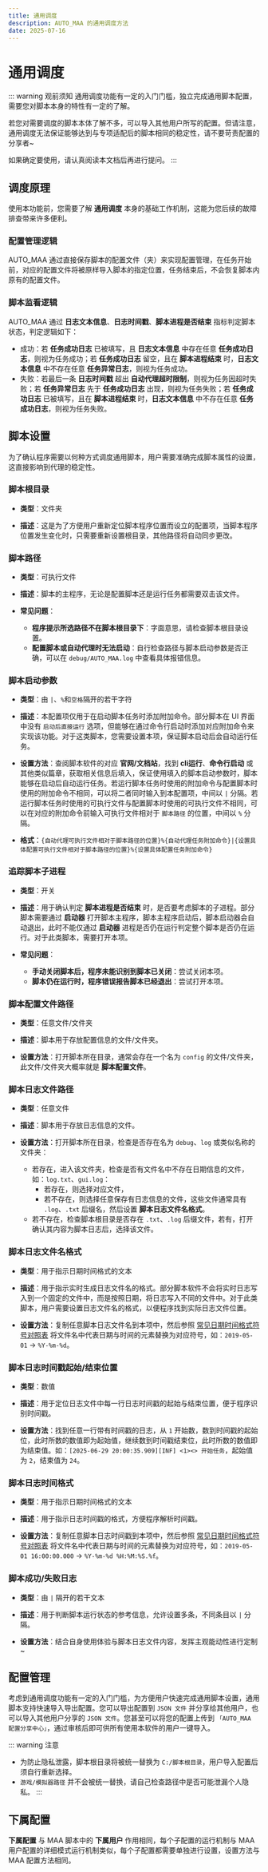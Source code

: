 ```yaml
---
title: 通用调度
description: AUTO_MAA 的通用调度方法
date: 2025-07-16
---
```


# 通用调度

::: warning 观前须知
通用调度功能有一定的入门门槛，独立完成通用脚本配置，需要您对脚本本身的特性有一定的了解。

若您对需要调度的脚本本体了解不多，可以导入其他用户所写的配置。但请注意，通用调度无法保证能够达到与专项适配后的脚本相同的稳定性，请不要苛责配置的分享者~

如果确定要使用，请认真阅读本文档后再进行提问。
:::

## 调度原理

使用本功能前，您需要了解 **通用调度** 本身的基础工作机制，这能为您后续的故障排查带来许多便利。

### 配置管理逻辑

AUTO_MAA 通过直接保存脚本的配置文件（夹）来实现配置管理，在任务开始前，对应的配置文件将被原样导入脚本的指定位置，任务结束后，不会恢复脚本内原有的配置文件。

### 脚本监看逻辑

AUTO_MAA 通过 **日志文本信息**、**日志时间戳**、**脚本进程是否结束** 指标判定脚本状态，判定逻辑如下：

- 成功：若 **任务成功日志** 已被填写，且 **日志文本信息** 中存在任意 **任务成功日志**，则视为任务成功；若 **任务成功日志** 留空，且在 **脚本进程结束** 时，**日志文本信息** 中不存在任意 **任务异常日志**，则视为任务成功。
- 失败：若最后一条 **日志时间戳** 超出 **自动代理超时限制**，则视为任务因超时失败；若 **任务异常日志** 先于 **任务成功日志** 出现，则视为任务失败；若 **任务成功日志** 已被填写，且在 **脚本进程结束** 时，**日志文本信息** 中不存在任意 **任务成功日志**，则视为任务失败。

## 脚本设置

为了确认程序需要以何种方式调度通用脚本，用户需要准确完成脚本属性的设置，这直接影响到代理的稳定性。

### 脚本根目录

- **类型**：文件夹

- **描述**：这是为了方便用户重新定位脚本程序位置而设立的配置项，当脚本程序位置发生变化时，只需要重新设置根目录，其他路径将自动同步更改。

### 脚本路径

- **类型**：可执行文件

- **描述**：脚本的主程序，无论是配置脚本还是运行任务都需要双击该文件。

- **常见问题**：

    - **程序提示所选路径不在脚本根目录下**：字面意思，请检查脚本根目录设置。
    - **配置脚本或自动代理时无法启动**：自行检查路径与脚本启动参数是否正确，可以在 `debug/AUTO_MAA.log` 中查看具体报错信息。

### 脚本启动参数

- **类型**：由 `|`、`%`和`空格`隔开的若干字符

- **描述**：本配置项仅用于在启动脚本任务时添加附加命令。部分脚本在 UI 界面中没有 `启动后直接运行` 选项，但能够在通过命令行启动时添加对应附加命令来实现该功能。对于这类脚本，您需要设置本项，保证脚本启动后会自动运行任务。

- **设置方法**：查阅脚本软件的对应 **官网/文档站**，找到 **cli运行**、**命令行启动** 或其他类似篇章，获取相关信息后填入，保证使用填入的脚本启动参数时，脚本能够在启动后自动运行任务。若运行脚本任务时使用的附加命令与配置脚本时使用的附加命令不相同，可以将二者同时输入到本配置项，中间以 `|` 分隔。若运行脚本任务时使用的可执行文件与配置脚本时使用的可执行文件不相同，可以在对应的附加命令前输入可执行文件相对于 `脚本路径` 的位置，中间以 `%` 分隔。

- **格式**：`{自动代理可执行文件相对于脚本路径的位置}%{自动代理任务附加命令}|{设置具体配置可执行文件相对于脚本路径的位置}%{设置具体配置任务附加命令}`

### 追踪脚本子进程

- **类型**：开关

- **描述**：用于确认判定 **脚本进程是否结束** 时，是否要考虑脚本的子进程。部分脚本需要通过 **启动器** 打开脚本主程序，脚本主程序启动后，脚本启动器会自动退出，此时不能仅通过 **启动器** 进程是否仍在运行判定整个脚本是否仍在运行。对于此类脚本，需要打开本项。

- **常见问题**：

    - **手动关闭脚本后，程序未能识别到脚本已关闭**：尝试关闭本项。
    - **脚本仍在运行时，程序错误报告脚本已经退出**：尝试打开本项。

### 脚本配置文件路径

- **类型**：任意文件/文件夹

- **描述**：脚本用于存放配置信息的文件/文件夹。

- **设置方法**：打开脚本所在目录，通常会存在一个名为 `config` 的文件/文件夹，此文件/文件夹大概率就是 **脚本配置文件**。

### 脚本日志文件路径

- **类型**：任意文件

- **描述**：脚本用于存放日志信息的文件。

- **设置方法**：打开脚本所在目录，检查是否存在名为 `debug`、`log` 或类似名称的文件夹：
    - 若存在，进入该文件夹，检查是否有文件名中不存在日期信息的文件，如：`log.txt`、`gui.log`：
        - 若存在，则选择对应文件，
        - 若不存在，则选择任意保存有日志信息的文件，这些文件通常具有 `.log`、`.txt` 后缀名，然后设置 **脚本日志文件名格式**。
    - 若不存在，检查脚本根目录是否存在 `.txt`、`.log` 后缀文件，若有，打开确认其内容为脚本日志后，选择该文件。

### 脚本日志文件名格式

- **类型**：用于指示日期时间格式的文本

- **描述**：用于指示实时生成日志文件名的格式。部分脚本软件不会将实时日志写入到一个固定的文件中，而是按照日期，将日志写入不同的文件中。对于此类脚本，用户需要设置日志文件名的格式，以便程序找到实际日志文件位置。

- **设置方法**：复制任意脚本日志文件名到本项中，然后参照 [常见日期时间格式符号对照表](https://doc.automaa.xyz/advanced-features.html#%E5%8F%82%E8%80%83%E4%BF%A1%E6%81%AF) 将文件名中代表日期与时间的元素替换为对应符号，如：`2019-05-01` -> `%Y-%m-%d`。

### 脚本日志时间戳起始/结束位置

- **类型**：数值

- **描述**：用于定位日志文件中每一行日志时间戳的起始与结束位置，便于程序识别时间戳。

- **设置方法**：找到任意一行带有时间戳的日志，从 `1` 开始数，数到时间戳的起始位，此时所数的数值即为起始值，继续数到时间戳结束位，此时所数的数值即为结束值。如：`[2025-06-29 20:00:35.909][INF] <1><> 开始任务`，起始值为 `2`，结束值为 `24`。

### 脚本日志时间格式

- **类型**：用于指示日期时间格式的文本

- **描述**：用于指示日志时间戳的格式，方便程序解析时间戳。

- **设置方法**：复制任意脚本日志时间戳到本项中，然后参照 [常见日期时间格式符号对照表](https://doc.automaa.xyz/advanced-features.html#%E5%8F%82%E8%80%83%E4%BF%A1%E6%81%AF) 将文件名中代表日期与时间的元素替换为对应符号，如：`2019-05-01 16:00:00.000` -> `%Y-%m-%d %H:%M:%S.%f`。

### 脚本成功/失败日志

- **类型**：由 `|` 隔开的若干文本

- **描述**：用于判断脚本运行状态的参考信息，允许设置多条，不同条目以 `|` 分隔。

- **设置方法**：结合自身使用体验与脚本日志文件内容，发挥主观能动性进行定制~

## 配置管理

考虑到通用调度功能有一定的入门门槛，为方便用户快速完成通用脚本设置，通用脚本支持快速导入导出配置。您可以导出配置到 `JSON 文件` 并分享给其他用户，也可以导入其他用户分享的 `JSON 文件`。您甚至可以将您的配置上传到 `「AUTO_MAA 配置分享中心」`，通过审核后即可供所有使用本软件的用户一键导入。

::: warning 注意
- 为防止隐私泄露，脚本根目录将被统一替换为 `C:/脚本根目录`，用户导入配置后须自行重新选择。
- `游戏/模拟器路径` 并不会被统一替换，请自己检查路径中是否可能泄漏个人隐私。
:::

## 下属配置

**下属配置** 与 MAA 脚本中的 **下属用户** 作用相同，每个子配置的运行机制与 MAA 用户配置的详细模式运行机制类似，每个子配置都需要单独进行设置，设置方法与 MAA 配置方法相同。
